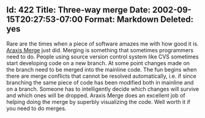Id: 422
Title: Three-way merge
Date: 2002-09-15T20:27:53-07:00
Format: Markdown
Deleted: yes
--------------
Rare are the times when a piece of software amazes
me with how good it is. [Araxis Merge](http://www.araxis.com/) just did.
Merging is something that sometimes programmers need to do. People using
source version control system like CVS sometimes start developing code
on a new branch. At some point changes made on the branch need to be
merged into the mainline code. The fun begins when there are merge
conflicts that cannot be resolved automatically, i.e. if since branching
the same piece of code has been modified both in mainline and on a
branch. Someone has to intelligently decide which changes will survive
and which ones will be dropped. Araxis Merge does an excellent job of
helping doing the merge by superbly visualizing the code. Well worth it
if you need to do merges.
